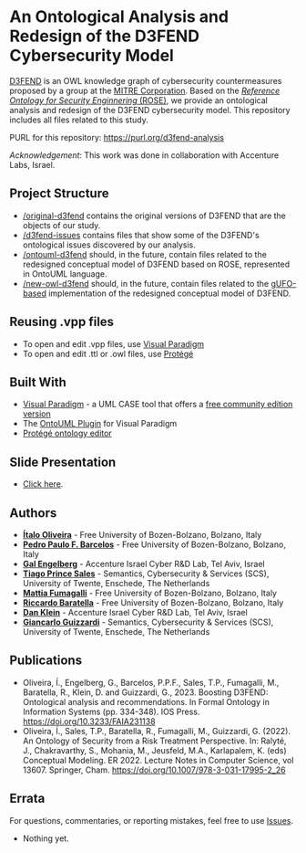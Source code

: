 # An Ontological Analysis and Redesign of the D3FEND Cybersecurity Model

[D3FEND](https://d3fend.mitre.org/) is an OWL knowledge graph of cybersecurity countermeasures proposed by a group at the [MITRE Corporation](https://www.mitre.org/news-insights/impact-story/mitres-d3fend-connects-cyber-community-counter-threats). Based on the [_Reference Ontology for Security Enginnering_ (ROSE)](https://purl.org/security-ontology), we provide an ontological analysis and redesign of the D3FEND cybersecurity model. This repository includes all files related to this study.

PURL for this repository: https://purl.org/d3fend-analysis

_Acknowledgement:_ This work was done in collaboration with Accenture Labs, Israel.


## Project Structure

* [/original-d3fend](original-d3fend) contains the original versions of D3FEND that are the objects of our study.
* [/d3fend-issues](d3fend-issues) contains files that show some of the D3FEND's ontological issues discovered by our analysis.
* [/ontouml-d3fend](/ontouml-d3fend) should, in the future, contain files related to the redesigned conceptual model of D3FEND based on ROSE, represented in OntoUML language.
* [/new-owl-d3fend](/new-owl-d3fend) should, in the future, contain files related to the [gUFO-based](https://nemo-ufes.github.io/gufo/) implementation of the redesigned conceptual model of D3FEND.

## Reusing .vpp files

* To open and edit .vpp files, use [Visual Paradigm](https://www.visual-paradigm.com)
* To open and edit .ttl or .owl files, use [Protégé](https://protege.stanford.edu/)

## Built With

* [Visual Paradigm](https://www.visual-paradigm.com) - a UML CASE tool that offers a [free community edition version](https://www.visual-paradigm.com/download/community.jsp)
* The [OntoUML Plugin](https://github.com/OntoUML/ontouml-vp-plugin) for Visual Paradigm
* [Protégé ontology editor](https://protege.stanford.edu/)

## Slide Presentation

* [Click here](https://github.com/unibz-core/d3fend-analysis/blob/main/FOIS_2023_Presentation.pdf).

## Authors

* **[Ítalo Oliveira](https://sites.google.com/view/italojsoliveira)** - Free University of Bozen-Bolzano, Bolzano, Italy
* **[Pedro Paulo F. Barcelos](https://www.unibz.it/en/faculties/computer-science/academic-staff/person/45598-pedro-paulo-favato-barcelos)** - Free University of Bozen-Bolzano, Bolzano, Italy
* **[Gal Engelberg](https://www.linkedin.com/in/gal-engelberg/)** - Accenture Israel Cyber R&D Lab, Tel Aviv, Israel
* **[Tiago Prince Sales](https://www.inf.unibz.it/~tpsales/)** - Semantics, Cybersecurity & Services (SCS), University of Twente, Enschede, The Netherlands
* **[Mattia Fumagalli](http://www.mattspace.net/)** - Free University of Bozen-Bolzano, Bolzano, Italy
* **[Riccardo Baratella](https://scholar.google.it/citations?user=iVvfMXcAAAAJ)** - Free University of Bozen-Bolzano, Bolzano, Italy
* **[Dan Klein](https://www.linkedin.com/in/~danklein/)** - Accenture Israel Cyber R&D Lab, Tel Aviv, Israel
* **[Giancarlo Guizzardi](https://people.utwente.nl/g.guizzardi)** - Semantics, Cybersecurity & Services (SCS), University of Twente, Enschede, The Netherlands

## Publications

- Oliveira, Í., Engelberg, G., Barcelos, P.P.F., Sales, T.P., Fumagalli, M., Baratella, R., Klein, D. and Guizzardi, G., 2023. Boosting D3FEND: Ontological analysis and recommendations. In Formal Ontology in Information Systems (pp. 334-348). IOS Press. https://doi.org/10.3233/FAIA231138
- Oliveira, Í., Sales, T.P., Baratella, R., Fumagalli, M., Guizzardi, G. (2022). An Ontology of Security from a Risk Treatment Perspective. In: Ralyté, J., Chakravarthy, S., Mohania, M., Jeusfeld, M.A., Karlapalem, K. (eds) Conceptual Modeling. ER 2022. Lecture Notes in Computer Science, vol 13607. Springer, Cham. https://doi.org/10.1007/978-3-031-17995-2_26

## Errata

For questions, commentaries, or reporting mistakes, feel free to use [Issues](https://github.com/unibz-core/d3fend-analysis/issues).

- Nothing yet.
